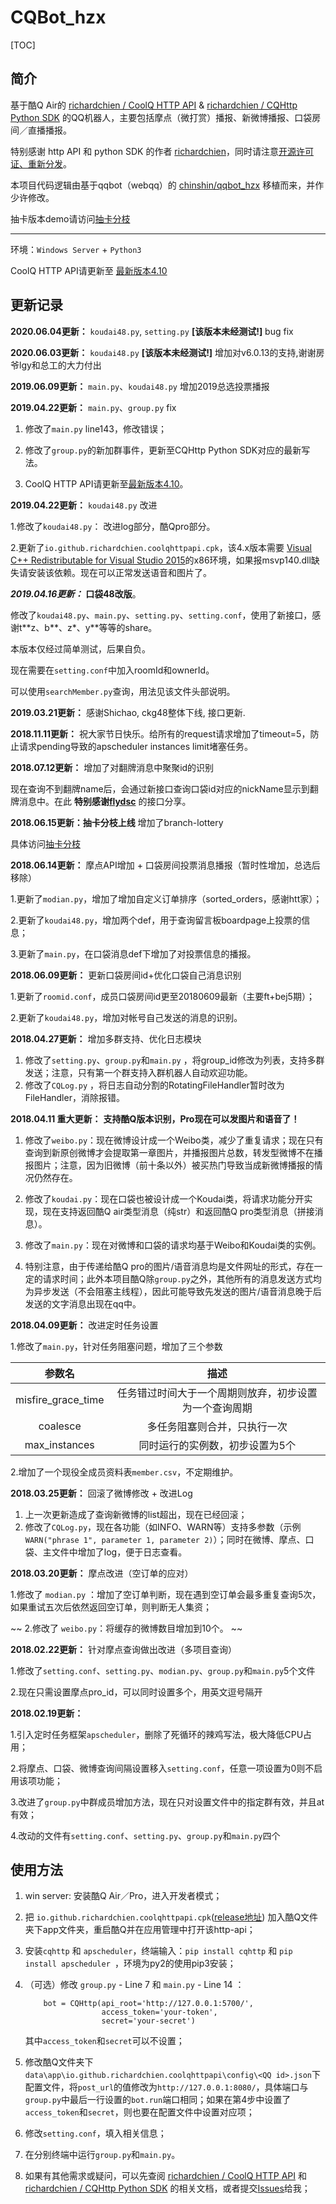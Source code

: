 # CQBot_hzx

[TOC]

## 简介

基于酷Q Air的 [richardchien / CoolQ HTTP API](https://github.com/richardchien/coolq-http-api)  & [richardchien / CQHttp Python SDK](https://github.com/richardchien/cqhttp-python-sdk) 的QQ机器人，主要包括摩点（微打赏）播报、新微博播报、口袋房间／直播播报。

特别感谢 http API 和 python SDK 的作者 [richardchien](https://github.com/richardchien)，同时请注意[开源许可证、重新分发](https://github.com/richardchien/coolq-http-api#开源许可证重新分发)。

本项目代码逻辑由基于qqbot（webqq）的 [chinshin/qqbot_hzx](https://github.com/chinshin/qqbot_hzx) 移植而来，并作少许修改。

抽卡版本demo请访问[抽卡分枝](https://github.com/chinshin/CQBot_hzx/tree/branch-lottery)


------

环境：`Windows Server` + `Python3`

CoolQ HTTP API请更新至 [最新版本4.10](https://github.com/richardchien/coolq-http-api/releases/download/v4.10.0/io.github.richardchien.coolqhttpapi.cpk)


## 更新记录

**2020.06.04更新：** `koudai48.py`, `setting.py` **[该版本未经测试!]** bug fix

**2020.06.03更新：** `koudai48.py` **[该版本未经测试!]** 增加对v6.0.13的支持,谢谢房爷lgy和总工的大力付出

**2019.06.09更新：** `main.py`、`koudai48.py` 增加2019总选投票播报

**2019.04.22更新：** `main.py`、`group.py` fix

1. 修改了`main.py` line143，修改错误；

2. 修改了`group.py`的新加群事件，更新至CQHttp Python SDK对应的最新写法。

3. CoolQ HTTP API请更新至[最新版本4.10](https://github.com/richardchien/coolq-http-api/releases/download/v4.10.0/io.github.richardchien.coolqhttpapi.cpk)。

**2019.04.22更新：** `koudai48.py` 改进

1.修改了`koudai48.py`： 改进log部分，酷Qpro部分。

2.更新了`io.github.richardchien.coolqhttpapi.cpk`，该4.x版本需要 [Visual C++ Redistributable for Visual Studio 2015](https://www.microsoft.com/zh-cn/download/confirmation.aspx?id=48145)的x86环境，如果报msvp140.dll缺失请安装该依赖。现在可以正常发送语音和图片了。

***2019.04.16更新：*** **口袋48改版**。

修改了`koudai48.py`、`main.py`、`setting.py`、`setting.conf`，使用了新接口，感谢t\*\*z、b\*\*、z\*、y\*\*等等的share。

本版本仅经过简单测试，后果自负。

现在需要在`setting.conf`中加入roomId和ownerId。

可以使用`searchMember.py`查询，用法见该文件头部说明。

**2019.03.21更新：** 感谢Shichao, ckg48整体下线, 接口更新.

**2018.11.11更新：** 祝大家节日快乐。给所有的request请求增加了timeout=5，防止请求pending导致的apscheduler instances limit堵塞任务。

**2018.07.12更新：** 增加了对翻牌消息中聚聚id的识别

现在查询不到翻牌name后，会通过新接口查询口袋id对应的nickName显示到翻牌消息中。在此 **特别感谢[flydsc](https://github.com/flydsc)** 的接口分享。

**2018.06.15更新：抽卡分枝上线** 增加了branch-lottery

具体访问[抽卡分枝](https://github.com/chinshin/CQBot_hzx/tree/branch-lottery)

**2018.06.14更新：** 摩点API增加 + 口袋房间投票消息播报（暂时性增加，总选后移除）

1.更新了`modian.py`，增加了增加自定义订单排序（sorted_orders，感谢htt家）；

2.更新了`koudai48.py`，增加两个def，用于查询留言板boardpage上投票的信息；

3.更新了`main.py`，在口袋消息def下增加了对投票信息的播报。

**2018.06.09更新：** 更新口袋房间id+优化口袋自己消息识别

1.更新了`roomid.conf`，成员口袋房间id更至20180609最新（主要ft+bej5期）；

2.更新了`koudai48.py`，增加对帐号自己发送的消息的识别。

**2018.04.27更新：** 增加多群支持、优化日志模块

1. 修改了`setting.py`、`group.py`和`main.py` ，将group_id修改为列表，支持多群发送；注意，只有第一个群支持入群机器人自动欢迎功能。
2. 修改了`CQLog.py` ，将日志自动分割的RotatingFileHandler暂时改为FileHandler，消除报错。


**2018.04.11 重大更新：** **支持酷Q版本识别，Pro现在可以发图片和语音了！**

1. 修改了`weibo.py`：现在微博设计成一个Weibo类，减少了重复请求；现在只有查询到新原创微博才会提取第一章图片，并播报图片总数，转发型微博不在播报图片；注意，因为旧微博（前十条以外）被买热门导致当成新微博播报的情况仍然存在。

2. 修改了`koudai.py`：现在口袋也被设计成一个Koudai类，将请求功能分开实现，现在支持返回酷Q air类型消息（纯str）和返回酷Q pro类型消息（拼接消息）。

3. 修改了`main.py`：现在对微博和口袋的请求均基于Weibo和Koudai类的实例。

4. 特别注意，由于传递给酷Q pro的图片/语音消息均是文件网址的形式，存在一定的请求时间；此外本项目酷Q除`group.py`之外，其他所有的消息发送方式均为异步发送（不会阻塞主线程），因此可能导致先发送的图片/语音消息晚于后发送的文字消息出现在qq中。



**2018.04.09更新：** 改进定时任务设置

1.修改了`main.py`，针对任务阻塞问题，增加了三个参数

| 参数名 | 描述 |
| :-: | :-: |
| misfire\_grace\_time | 任务错过时间大于一个周期则放弃，初步设置为一个查询周期 |
| coalesce | 多任务阻塞则合并，只执行一次 |
| max_instances | 同时运行的实例数，初步设置为5个 |

2.增加了一个现役全成员资料表`member.csv`，不定期维护。



**2018.03.25更新：** 回滚了微博修改 + 改进Log

1. 上一次更新造成了查询新微博的list超出，现在已经回滚；
2. 修改了`CQLog.py`，现在各功能（如INFO、WARN等）支持多参数（示例`WARN("phrase 1", parameter 1, parameter 2)`）；同时在微博、摩点、口袋、主文件中增加了log，便于日志查看。


**2018.03.20更新：** 摩点改进（空订单的应对）

1.修改了 `modian.py` ：增加了空订单判断，现在遇到空订单会最多重复查询5次，如果重试五次后依然返回空订单，则判断无人集资；

~~ 2.修改了 `weibo.py`：将缓存的微博数目增加到10个。 ~~


**2018.02.22更新：** 针对摩点查询做出改进（多项目查询）

1.修改了`setting.conf`、`setting.py`、`modian.py`、`group.py`和`main.py`5个文件

2.现在只需设置摩点pro_id，可以同时设置多个，用英文逗号隔开


**2018.02.19更新：** 

1.引入定时任务框架`apscheduler`，删除了死循环的辣鸡写法，极大降低CPU占用；

2.将摩点、口袋、微博查询间隔设置移入`setting.conf`，任意一项设置为0则不启用该项功能；

3.改进了`group.py`中群成员增加方法，现在只对设置文件中的指定群有效，并且at有效；

4.改动的文件有`setting.conf`、`setting.py`、`group.py`和`main.py`四个

## 使用方法

1. win server: 安装酷Q Air／Pro，进入开发者模式；
2. 把 `io.github.richardchien.coolqhttpapi.cpk`([release地址](https://github.com/richardchien/coolq-http-api/releases)) 加入酷Q文件夹下app文件夹，重启酷Q并在应用管理中打开该http-api；
3. 安装`cqhttp` 和 `apscheduler`，终端输入：`pip install cqhttp` 和 `pip install apscheduler `，环境为py2的使用pip3安装；
4. （可选）修改 `group.py` - Line 7 和 `main.py` - Line 14 ：


	```
		bot = CQHttp(api_root='http://127.0.0.1:5700/',
		             access_token='your-token',
		             secret='your-secret')
	```
	
	其中`access_token`和`secret`可以不设置；

5. 修改酷Q文件夹下`data\app\io.github.richardchien.coolqhttpapi\config\<QQ id>.json`下配置文件，将`post_url`的值修改为`http://127.0.0.1:8080/`，具体端口与`group.py`中最后一行设置的`bot.run`端口相同；如果在第4步中设置了`access_token`和`secret`，则也要在配置文件中设置对应项；
6. 修改`setting.conf`，填入相关信息；
7. 在分别终端中运行`group.py`和`main.py`。
8. 如果有其他需求或疑问，可以先查阅 [richardchien / CoolQ HTTP API](https://github.com/richardchien/coolq-http-api) 和 [richardchien / CQHttp Python SDK](https://github.com/richardchien/cqhttp-python-sdk) 的相关文档，或者提交[Issues](https://github.com/chinshin/CQBot_hzx/issues)给我；